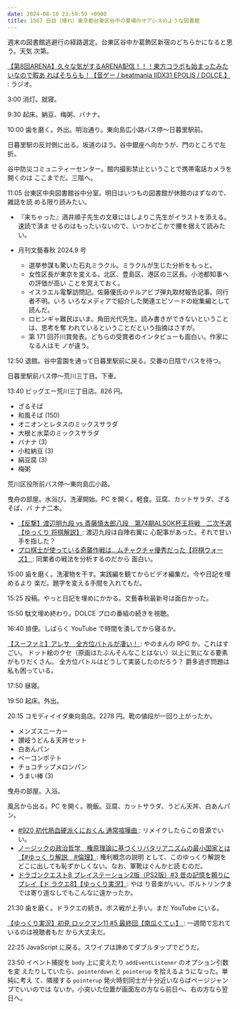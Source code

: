 ```yaml
---
date: 2024-08-10 23:59:59 +0900
title: 1567 日目（晴れ）東京都台東区谷中の夏場のオアシスのような図書館
---
```


週末の図書館逃避行の経路選定。台東区谷中か葛飾区新宿のどちらかになると思う。天気
次第。

[【第8回ARENA】久々な気がするARENA配信！！！東方コラボも始まったみたいなので暇あ
ればそちらも！【音ゲー / beatmania IIDX31 EPOLIS / DOLCE.】
](https://www.youtube.com/watch?v=a-1GnTSvxkI): ラジオ。

3:00 消灯。就寝。

9:30 起床。納豆、梅粥、バナナ。

10:00 歯を磨く。外出。明治通り。東向島広小路バス停～日暮里駅前。

日暮里駅の反対側に出る。坂道のほう。谷中銀座へ向かうが、門のところで左折。

<blockquote class="twitter-tweet"
  data-conversation="none"
  data-media-max-width="480" data-theme="dark" data-align="center">
<a href="https://twitter.com/showa_yojyo/status/1822156194875646416"></a>
</blockquote>

谷中防災コミュニティーセンター。館内撮影禁止ということで携帯電話カメラを開くのは
ここまでだ。三階へ。

11:05 台東区中央図書館谷中分室。明日はいつもの図書館が休館のはずなので、雑誌を読
める限り読みたい。

* 『来ちゃった』酒井順子先生の文章にほしよりこ先生がイラストを添える。速読で済ま
  せるのはもったいないので、いつかどこかで腰を据えて読みたい。
* 月刊文藝春秋 2024.9 号

  * 選挙参謀も驚いた石丸ミラクル。ミラクルが生じた分析をもっと。
  * 女性区長が東京を変える。北区、豊島区、港区の三区長。小池都知事への評価が高い
    ことを覚えておく。
  * イスラエル電撃訪問記。佐藤優氏のテルアビブ弾丸取材報告記事。同行者不明。いろ
    いろなメディアで紹介した関連エピソードの総集編として読んだ。
  * ロヒンギャ難民はいま。角田光代先生。読み書きができないということは、思考を奪
    われているということだという指摘はさすが。
  * 第 171 回芥川賞発表。どちらの受賞者のインタビューも面白い。作家になる人はモ
    ノが違う。

12:50 退館。谷中霊園を通って日暮里駅前に戻る。交番の日陰でバスを待つ。

日暮里駅前バス停～荒川三丁目。下車。

13:40 ビッグエー荒川三丁目店。826 円。

* ざるそば
* 和風そば (150)
* オニオンとレタスのミックスサラダ
* 大根と水菜のミックスサラダ
* バナナ (3)
* 小粒納豆 (3)
* 絹豆腐 (3)
* 梅粥

荒川区役所前バス停～東向島広小路。

曳舟の部屋。水浴び。洗濯開始。PC を開く。軽食。豆腐、カットサラダ、ざるそば、バ
ナナ二本。

* [【反撃】渡辺明九段 vs 斎藤慎太郎八段　第74期ALSOK杯王将戦　二次予選【ゆっくり
  将棋解説】](https://www.youtube.com/watch?v=LW8mqSGsRuw): 渡辺九段は自陣右翼に
  心配事があった。それで甘い手を指した？
* [プロ棋士が使っている奇襲作戦は…ムチャクチャ優秀だった【将棋ウォーズ】
  ](https://www.youtube.com/watch?v=KI4v9CbEjW4): 同業者の戦法を分析するのだから
  面白い。

15:00 歯を磨く。洗濯物を干す。実践編を観てからビデオ編集だ。今や日記を埋めるより
楽だ。題字を変える手間を入れてもだ。

15:25 投稿。やっと日記を埋めにかかる。文藝春秋最新号は面白かった。

15:50 駄文埋め終わり。DOLCE プロの番組の続きを視聴。

16:40 排便。しばらく YouTube で時間を潰してから寝るか。

[【スーファミ】アレサ　全方位バトルが凄い！
](https://www.youtube.com/watch?v=L0EGl3flM5A): やのまんの RPG か。これはすごい。
ドット絵のクセ（原画はたぶんそんなことはない）以上に気になる要素がもりだくさん。
全方位バトルはどうして実装したのだろう？ 爵多過ぎ問題は私も困っている。

17:50 昼寝。

19:50 起床。外出。

20:15 コモディイイダ東向島店。2278 円。靴の値段が一回り上がったか。

* メンズスニーカー
* 讃岐うどん＆天丼セット
* 白あんパン
* ベーコンポテト
* チョコチップメロンパン
* うまい棒 (3)

曳舟の部屋。入浴。

風呂から出る。PC を開く。晩飯。豆腐、カットサラダ、うどん天丼、白あんパン。

* [#920 初代熱血硬派くにおくん 通常喧嘩曲
  ](https://www.youtube.com/watch?v=7xvVV43QChY): リメイクしたらこの音源でいい。
* [ノージックの政治哲学　権原理論に基づくリバタリアニズムの最小国家とは【#ゆっく
  り解説　#倫理】](https://www.youtube.com/watch?v=zFoX1HmhVO8): 権利概念の説明
  として、このゆっくり解説をどこに出しても恥ずかしくない。なお、軍靴はぐんかと読
  むのだ。
* [ドラゴンクエスト8 プレイステーション2版（PS2版）#3 昔の記憶を頼りにプレイ【ド
  ラクエ8】【ゆっくり実況】](https://www.youtube.com/watch?v=gghy1sh5-Wo): やは
  り音楽がいい。ポルトリンクまでは寄り道なしでもこんなに遠かったか。

21:30 歯を磨く。ドラクエの続き。ボス戦が上手い。まだ YouTube にいる。

[【ゆっくり実況】初見 ロックマン11 #5 最終回【南瓜ぐてぃ】
](https://www.youtube.com/watch?v=SPlE2v2_hCY): 一週間で忘れているのは視聴者もだ
から大丈夫だ。

22:25 JavaScript に戻る。スワイプは諦めてダブルタップでどうだ。

23:50 イベント捕捉を `body` 上に変えたり `addEventListener` のオプション引数を変
えたりしていたら、`pointerdown` と `pointerup` を拾えるようになった。単純に考え
て、隣接する `pointerup` 発火時刻同士が十分近いならばページジャンプでいいのでは
ないか。小突いた位置が画面左の方なら前日へ、右の方なら翌日へ。
